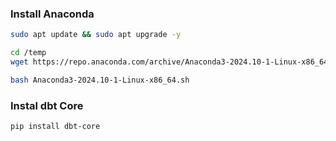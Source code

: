 ### Install Anaconda

```bash 
sudo apt update && sudo apt upgrade -y

cd /temp
wget https://repo.anaconda.com/archive/Anaconda3-2024.10-1-Linux-x86_64.sh

bash Anaconda3-2024.10-1-Linux-x86_64.sh

```


### Instal dbt Core

```bash
pip install dbt-core

```